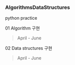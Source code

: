 ### AlgorithmsDataStructures

python practice 

01 Algorithm 구현 
> April - June



02 Data structures 구현 
> April - June
